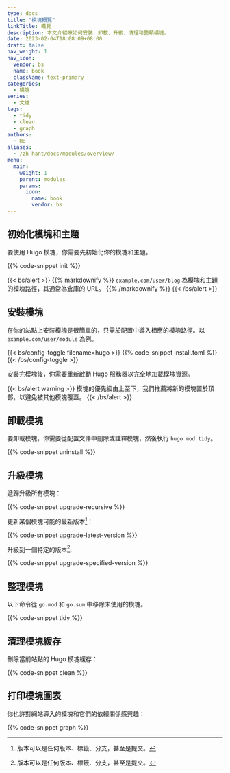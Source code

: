 ```yaml
---
type: docs
title: "模塊概覽"
linkTitle: 概覽
description: 本文介紹瞭如何安裝、卸載、升級、清理和整頓模塊。
date: 2023-02-04T18:08:09+08:00
draft: false
nav_weight: 1
nav_icon:
  vendor: bs
  name: book
  className: text-primary
categories:
  - 模塊
series:
  - 文檔
tags:
  - tidy
  - clean
  - graph
authors:
  - HB
aliases:
  - /zh-hant/docs/modules/overview/
menu:
  main:
    weight: 1
    parent: modules
    params:
      icon:
        name: book
        vendor: bs
---
```


## 初始化模塊和主題

要使用 Hugo 模塊，你需要先初始化你的模塊和主題。

{{% code-snippet init %}}

{{< bs/alert >}}
{{% markdownify %}}
`example.com/user/blog` 為模塊和主題的模塊路徑，其通常為倉庫的 URL。
{{% /markdownify %}}
{{< /bs/alert >}}

## 安裝模塊

在你的站點上安裝模塊是很簡單的，只需於配置中導入相應的模塊路徑。以 `example.com/user/module` 為例。

{{< bs/config-toggle filename=hugo >}}
{{% code-snippet install.toml %}}
{{< /bs/config-toggle >}}

安裝完模塊後，你需要重新啟動 Hugo 服務器以完全地加載模塊資源。

{{< bs/alert warning >}}
模塊的優先級由上至下，我們推薦將新的模塊置於頂部，以避免被其他模塊覆蓋。
{{< /bs/alert >}}

## 卸載模塊

要卸載模塊，你需要從配置文件中刪除或註釋模塊，然後執行 `hugo mod tidy`。

{{% code-snippet uninstall %}}

## 升級模塊

遞歸升級所有模塊：

{{% code-snippet upgrade-recursive %}}

更新某個模塊可能的最新版本[^1]：

{{% code-snippet upgrade-latest-version %}}

升級到一個特定的版本[^1]:

{{% code-snippet upgrade-specified-version %}}

[^1]: 版本可以是任何版本、標籤、分支，甚至是提交。

## 整理模塊

以下命令從 `go.mod` 和 `go.sum` 中移除未使用的模塊。

{{% code-snippet tidy %}}

## 清理模塊緩存

刪除當前站點的 Hugo 模塊緩存：

{{% code-snippet clean %}}

## 打印模塊圖表

你也許對網站導入的模塊和它們的依賴關係感興趣：

{{% code-snippet graph %}}
